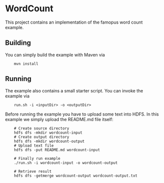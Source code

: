 # WordCount

This project contains an implementation of the famopus word count example. 

## Building

You can simply build the example with Maven via

        mvn install
        

## Running
        
The example also contains a small starter script. You can invoke the example via
        
        run.sh -i <inputDir> -o <outputDir>
        
Before running the example you have to upload some text into HDFS. In this example we simply upload the README.md
file itself:

        # Create source directory
        hdfs dfs -mkdir wordcount-input
        # Create output directory
        hdfs dfs -mkdir wordcount-output
        # Upload text file
        hdfs dfs -put README.md wordcount-input
        
        # Finally run example
        ./run.sh -i wordcount-input -o wordcount-output
        
        # Retrieve result
        hdfs dfs -getmerge wordcount-output wordcount-output.txt


        
